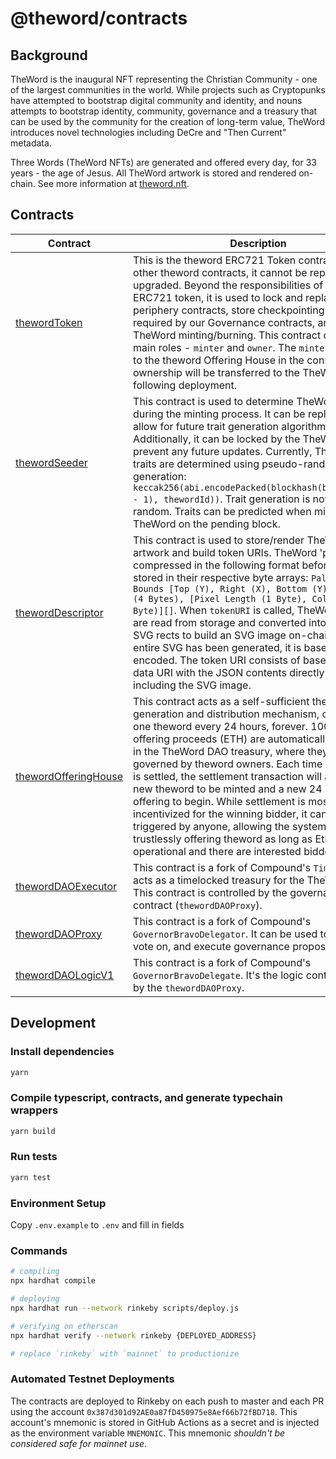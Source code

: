 # @theword/contracts

## Background

TheWord is the inaugural NFT representing the Christian Community - one of the largest communities in the world. While projects such as Cryptopunks have attempted to bootstrap digital community and identity, and nouns attempts to bootstrap identity, community, governance and a treasury that can be used by the community for the creation of long-term value, TheWord introduces novel technologies including DeCre and "Then Current" metadata.

Three Words (TheWord NFTs) are generated and offered every day, for 33 years - the age of Jesus. All TheWord artwork is stored and rendered on-chain. See more information at [theword.nft](https://theword.nft/).

## Contracts

| Contract                                                        | Description                                                                                                                                                                                                                                                                                                                                                                                                                                                                                                                                                                                                                             | Address                                                                                                               |
| --------------------------------------------------------------- | --------------------------------------------------------------------------------------------------------------------------------------------------------------------------------------------------------------------------------------------------------------------------------------------------------------------------------------------------------------------------------------------------------------------------------------------------------------------------------------------------------------------------------------------------------------------------------------------------------------------------------------- | --------------------------------------------------------------------------------------------------------------------- |
| [thewordToken](./contracts/thewordToken.sol)                        | This is the theword ERC721 Token contract. Unlike other theword contracts, it cannot be replaced or upgraded. Beyond the responsibilities of a standard ERC721 token, it is used to lock and replace periphery contracts, store checkpointing data required by our Governance contracts, and control TheWord minting/burning. This contract contains two main roles - `minter` and `owner`. The `minter` will be set to the theword Offering House in the constructor and ownership will be transferred to the TheWord DAO following deployment.                                                                                                    | [0x9C8fF314C9Bc7F6e59A9d9225Fb22946427eDC03](https://etherscan.io/address/0x9C8fF314C9Bc7F6e59A9d9225Fb22946427eDC03) |
| [thewordSeeder](./contracts/thewordSeeder.sol)                      | This contract is used to determine TheWord traits during the minting process. It can be replaced to allow for future trait generation algorithm upgrades. Additionally, it can be locked by the TheWord DAO to prevent any future updates. Currently, TheWord traits are determined using pseudo-random number generation: `keccak256(abi.encodePacked(blockhash(block.number - 1), thewordId))`. Trait generation is not truly random. Traits can be predicted when minting a TheWord on the pending block.                                                                                                                                          | [0xCC8a0FB5ab3C7132c1b2A0109142Fb112c4Ce515](https://etherscan.io/address/0xCC8a0FB5ab3C7132c1b2A0109142Fb112c4Ce515) |
| [thewordDescriptor](./contracts/thewordDescriptor.sol)              | This contract is used to store/render TheWord artwork and build token URIs. TheWord 'parts' are compressed in the following format before being stored in their respective byte arrays: `Palette Index, Bounds [Top (Y), Right (X), Bottom (Y), Left (X)] (4 Bytes), [Pixel Length (1 Byte), Color Index (1 Byte)][]`. When `tokenURI` is called, TheWord parts are read from storage and converted into a series of SVG rects to build an SVG image on-chain. Once the entire SVG has been generated, it is base64 encoded. The token URI consists of base64 encoded data URI with the JSON contents directly inlined, including the SVG image. | [0x0Cfdb3Ba1694c2bb2CFACB0339ad7b1Ae5932B63](https://etherscan.io/address/0x0Cfdb3Ba1694c2bb2CFACB0339ad7b1Ae5932B63) |
| [thewordOfferingHouse](./contracts/thewordOfferingHouse.sol)          | This contract acts as a self-sufficient theword generation and distribution mechanism, offeringing one theword every 24 hours, forever. 100% of offering proceeds (ETH) are automatically deposited in the TheWord DAO treasury, where they are governed by theword owners. Each time an offering is settled, the settlement transaction will also cause a new theword to be minted and a new 24 hour offering to begin. While settlement is most heavily incentivized for the winning bidder, it can be triggered by anyone, allowing the system to trustlessly offering theword as long as Ethereum is operational and there are interested bidders.       | [0xF15a943787014461d94da08aD4040f79Cd7c124e](https://etherscan.io/address/0xF15a943787014461d94da08aD4040f79Cd7c124e) |
| [thewordDAOExecutor](./contracts/governance/thewordDAOExecutor.sol) | This contract is a fork of Compound's `Timelock`. It acts as a timelocked treasury for the TheWord DAO. This contract is controlled by the governance contract (`thewordDAOProxy`).                                                                                                                                                                                                                                                                                                                                                                                                                                                         | [0x0BC3807Ec262cB779b38D65b38158acC3bfedE10](https://etherscan.io/address/0x0BC3807Ec262cB779b38D65b38158acC3bfedE10) |
| [thewordDAOProxy](./contracts/governance/thewordDAOProxy.sol)       | This contract is a fork of Compound's `GovernorBravoDelegator`. It can be used to create, vote on, and execute governance proposals.                                                                                                                                                                                                                                                                                                                                                                                                                                                                                                    | [0x6f3E6272A167e8AcCb32072d08E0957F9c79223d](https://etherscan.io/address/0x6f3E6272A167e8AcCb32072d08E0957F9c79223d) |
| [thewordDAOLogicV1](./contracts/governance/thewordDAOLogicV1.sol)   | This contract is a fork of Compound's `GovernorBravoDelegate`. It's the logic contract used by the `thewordDAOProxy`.                                                                                                                                                                                                                                                                                                                                                                                                                                                                                                                     | [0xa43aFE317985726E4e194eb061Af77fbCb43F944](https://etherscan.io/address/0xa43aFE317985726E4e194eb061Af77fbCb43F944) |

## Development

### Install dependencies

```sh
yarn
```

### Compile typescript, contracts, and generate typechain wrappers

```sh
yarn build
```

### Run tests

```sh
yarn test
```

### Environment Setup

Copy `.env.example` to `.env` and fill in fields

### Commands

```sh
# compiling
npx hardhat compile

# deploying
npx hardhat run --network rinkeby scripts/deploy.js

# verifying on etherscan
npx hardhat verify --network rinkeby {DEPLOYED_ADDRESS}

# replace `rinkeby` with `mainnet` to productionize
```

### Automated Testnet Deployments

The contracts are deployed to Rinkeby on each push to master and each PR using the account `0x387d301d92AE0a87fD450975e8Aef66b72fBD718`. This account's mnemonic is stored in GitHub Actions as a secret and is injected as the environment variable `MNEMONIC`. This mnemonic _shouldn't be considered safe for mainnet use_.

